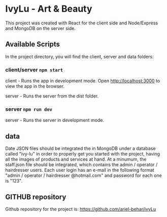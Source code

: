 # IvyLu - Art & Beauty

This project was created with React for the client side and Node/Express and MongoDB on the server side. 

## Available Scripts

In the project directory, you will find the client, server and data folders:

### client/server `npm start`

client - Runs the app in development mode. Open [http://localhost:3000](http://localhost:3000) to view the app in the browser.

server - Runs the server from the dist folder.

### server `npm run dev`

server - Runs the server in development mode.

## data

Date JSON files should be integrated the in MongoDB under a database called "ivy-lu" in order to properly get you started with the project, having all the images of products and services at hand. At a minumum, the staff.json file should be integrated, which contains the admin / operator / hairdresser users. Each user login has an e-mail in the following format "admin / operator / hairdresser @hotmail.com" and password for each one is "123". 

## GITHUB repository
Github repository for the project is: https://github.com/ariel-behar/ivyLu 

